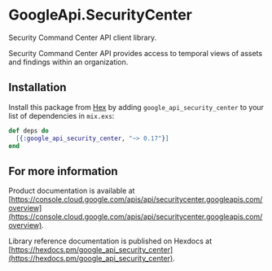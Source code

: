 # GoogleApi.SecurityCenter

Security Command Center API client library.

Security Command Center API provides access to temporal views of assets and findings within an organization.

## Installation

Install this package from [Hex](https://hex.pm) by adding
`google_api_security_center` to your list of dependencies in `mix.exs`:

```elixir
def deps do
  [{:google_api_security_center, "~> 0.17"}]
end
```

## For more information

Product documentation is available at [https://console.cloud.google.com/apis/api/securitycenter.googleapis.com/overview](https://console.cloud.google.com/apis/api/securitycenter.googleapis.com/overview).

Library reference documentation is published on Hexdocs at
[https://hexdocs.pm/google_api_security_center](https://hexdocs.pm/google_api_security_center).
